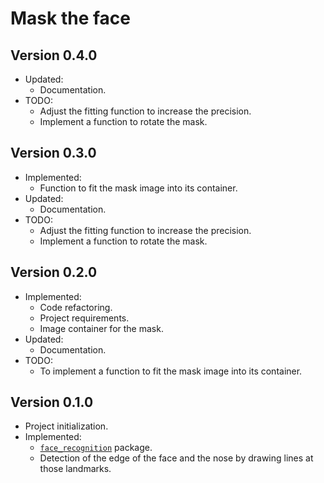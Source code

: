 # Mask the face

## Version 0.4.0

- Updated:
  - Documentation.
- TODO:
  - Adjust the fitting function to increase the precision.
  - Implement a function to rotate the mask.

## Version 0.3.0

- Implemented:
  - Function to fit the mask image into its container.
- Updated:
  - Documentation.
- TODO:
  - Adjust the fitting function to increase the precision.
  - Implement a function to rotate the mask.

## Version 0.2.0

- Implemented:
  - Code refactoring.
  - Project requirements.
  - Image container for the mask.
- Updated:
  - Documentation.
- TODO:
  - To implement a function to fit the mask image into its container.
## Version 0.1.0

- Project initialization.
- Implemented:
  - [`face_recognition`](https://github.com/ageitgey/face_recognition) package.
  - Detection of the edge of the face and the nose by drawing lines at those landmarks.
